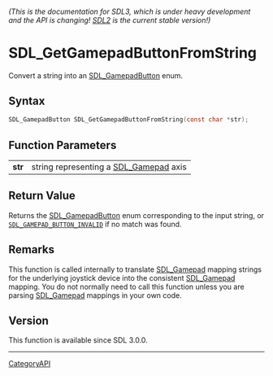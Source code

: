 ###### (This is the documentation for SDL3, which is under heavy development and the API is changing! [SDL2](https://wiki.libsdl.org/SDL2/) is the current stable version!)
# SDL_GetGamepadButtonFromString

Convert a string into an [SDL_GamepadButton](SDL_GamepadButton.md) enum.

## Syntax

```c
SDL_GamepadButton SDL_GetGamepadButtonFromString(const char *str);

```

## Function Parameters

|             |                                                       |
| ----------- | ----------------------------------------------------- |
| **str**     | string representing a [SDL_Gamepad](SDL_Gamepad.md) axis |

## Return Value

Returns the [SDL_GamepadButton](SDL_GamepadButton.md) enum corresponding to
the input string, or
[`SDL_GAMEPAD_BUTTON_INVALID`](SDL_GAMEPAD_BUTTON_INVALID) if no match was
found.

## Remarks

This function is called internally to translate [SDL_Gamepad](SDL_Gamepad.md)
mapping strings for the underlying joystick device into the consistent
[SDL_Gamepad](SDL_Gamepad.md) mapping. You do not normally need to call this
function unless you are parsing [SDL_Gamepad](SDL_Gamepad.md) mappings in your
own code.

## Version

This function is available since SDL 3.0.0.

----
[CategoryAPI](CategoryAPI.md)
